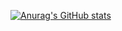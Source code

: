 
[![Anurag's GitHub stats](https://github-readme-stats.vercel.app/apizanke27=anuraghazra)](https://github.com/anuraghazra/github-readme-stats)

<!--
**zanke27/zanke27** is a ✨ _special_ ✨ repository because its `README.md` (this file) appears on your GitHub profile.

Here are some ideas to get you started:

- 🔭 I’m currently working on ...
- 🌱 I’m currently learning ...
- 👯 I’m looking to collaborate on ...
- 🤔 I’m looking for help with ...
- 💬 Ask me about ...
- 📫 How to reach me: ...
- 😄 Pronouns: ...
- ⚡ Fun fact: ...
-->
